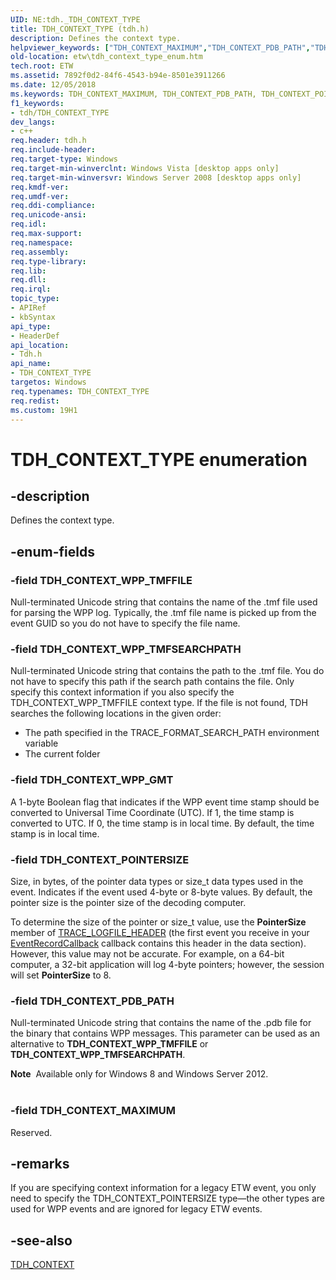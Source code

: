 ```yaml
---
UID: NE:tdh._TDH_CONTEXT_TYPE
title: TDH_CONTEXT_TYPE (tdh.h)
description: Defines the context type.
helpviewer_keywords: ["TDH_CONTEXT_MAXIMUM","TDH_CONTEXT_PDB_PATH","TDH_CONTEXT_POINTERSIZE","TDH_CONTEXT_TYPE","TDH_CONTEXT_TYPE enumeration [ETW]","TDH_CONTEXT_WPP_GMT","TDH_CONTEXT_WPP_TMFFILE","TDH_CONTEXT_WPP_TMFSEARCHPATH","etw.tdh_context_type_enum","tdh.tdh_context_type_enum","tdh/TDH_CONTEXT_MAXIMUM","tdh/TDH_CONTEXT_PDB_PATH","tdh/TDH_CONTEXT_POINTERSIZE","tdh/TDH_CONTEXT_TYPE","tdh/TDH_CONTEXT_WPP_GMT","tdh/TDH_CONTEXT_WPP_TMFFILE","tdh/TDH_CONTEXT_WPP_TMFSEARCHPATH"]
old-location: etw\tdh_context_type_enum.htm
tech.root: ETW
ms.assetid: 7892f0d2-84f6-4543-b94e-8501e3911266
ms.date: 12/05/2018
ms.keywords: TDH_CONTEXT_MAXIMUM, TDH_CONTEXT_PDB_PATH, TDH_CONTEXT_POINTERSIZE, TDH_CONTEXT_TYPE, TDH_CONTEXT_TYPE enumeration [ETW], TDH_CONTEXT_WPP_GMT, TDH_CONTEXT_WPP_TMFFILE, TDH_CONTEXT_WPP_TMFSEARCHPATH, etw.tdh_context_type_enum, tdh.tdh_context_type_enum, tdh/TDH_CONTEXT_MAXIMUM, tdh/TDH_CONTEXT_PDB_PATH, tdh/TDH_CONTEXT_POINTERSIZE, tdh/TDH_CONTEXT_TYPE, tdh/TDH_CONTEXT_WPP_GMT, tdh/TDH_CONTEXT_WPP_TMFFILE, tdh/TDH_CONTEXT_WPP_TMFSEARCHPATH
f1_keywords:
- tdh/TDH_CONTEXT_TYPE
dev_langs:
- c++
req.header: tdh.h
req.include-header: 
req.target-type: Windows
req.target-min-winverclnt: Windows Vista [desktop apps only]
req.target-min-winversvr: Windows Server 2008 [desktop apps only]
req.kmdf-ver: 
req.umdf-ver: 
req.ddi-compliance: 
req.unicode-ansi: 
req.idl: 
req.max-support: 
req.namespace: 
req.assembly: 
req.type-library: 
req.lib: 
req.dll: 
req.irql: 
topic_type:
- APIRef
- kbSyntax
api_type:
- HeaderDef
api_location:
- Tdh.h
api_name:
- TDH_CONTEXT_TYPE
targetos: Windows
req.typenames: TDH_CONTEXT_TYPE
req.redist: 
ms.custom: 19H1
---
```


# TDH_CONTEXT_TYPE enumeration


## -description


Defines the context type.
		
		
	
	


## -enum-fields




### -field TDH_CONTEXT_WPP_TMFFILE

Null-terminated Unicode string that contains the name of the .tmf file used for parsing the WPP log. Typically, the .tmf file name is picked up from the event GUID so you do not have to specify the file name.


### -field TDH_CONTEXT_WPP_TMFSEARCHPATH

Null-terminated Unicode string that contains the path to the .tmf file. You do not have to specify this path if the search path contains the file. Only specify this context information if you also specify the TDH_CONTEXT_WPP_TMFFILE context type. If the file is not found, TDH searches the following locations in the given order:

<ul>
<li>The path specified in the TRACE_FORMAT_SEARCH_PATH environment variable</li>
<li>The current folder</li>
</ul>

### -field TDH_CONTEXT_WPP_GMT

A 1-byte Boolean flag that indicates if the WPP event time stamp should be converted to Universal Time Coordinate (UTC). If 1, the time stamp is converted to UTC. If 0, the time stamp is in local time. By default, the time stamp is in local time. 


### -field TDH_CONTEXT_POINTERSIZE

Size, in bytes, of the pointer data types or size_t data types used in the event. Indicates if the event used 4-byte or 8-byte values. By default, the pointer size is the pointer size of the decoding computer.

To determine the size of the pointer or size_t value, use the <b>PointerSize</b> member of  <a href="https://docs.microsoft.com/windows/desktop/ETW/trace-logfile-header">TRACE_LOGFILE_HEADER</a> (the first event you receive in your <a href="https://docs.microsoft.com/windows/desktop/ETW/eventrecordcallback">EventRecordCallback</a> callback contains this header in the data section). However, this value may not be accurate. For example, on a 64-bit computer, a 32-bit application will log 4-byte pointers; however, the session will set <b>PointerSize</b> to 8.


### -field TDH_CONTEXT_PDB_PATH

Null-terminated Unicode string that contains the name of the .pdb file for the binary that contains WPP messages. This parameter can be used as an alternative to <b>TDH_CONTEXT_WPP_TMFFILE</b> or <b>TDH_CONTEXT_WPP_TMFSEARCHPATH</b>.

<div class="alert"><b>Note</b>  Available only for Windows 8 and Windows Server 2012.</div>
<div> </div>

### -field TDH_CONTEXT_MAXIMUM

Reserved.


## -remarks



If you are specifying context information for a legacy ETW event, you only need to specify the TDH_CONTEXT_POINTERSIZE type—the other types are used for WPP events and are ignored for legacy ETW events.




## -see-also




<a href="https://docs.microsoft.com/windows/desktop/api/tdh/ns-tdh-tdh_context">TDH_CONTEXT</a>
 

 

